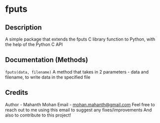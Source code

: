 # fputs

## Description
A simple package that extends the fputs C library function to Python, with the help of the Python C API

## Documentation (Methods)
`fputs(data, filename)`
A method that takes in 2 parameters - data and filename, to write data in the specified file

## Credits
Author - Mahanth Mohan
Email - mohan.mahanth@gmail.com
Feel free to reach out to me using this email to suggest any fixes/improvements
And also to contribute to this project!
